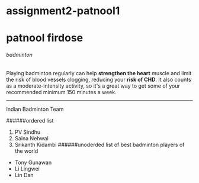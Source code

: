 # assignment2-patnool1
# patnool firdose
###### badminton
Playing badminton regularly can help **strengthen the heart** muscle and limit the risk of blood vessels clogging, reducing your **risk of CHD**. It also counts as a moderate-intensity activity, so it's a great way to get some of your recommended minimum 150 minutes a week.

---
Indian Badminton Team

######ordered list
1. PV Sindhu
2. Saina Nehwal
3. Srikanth Kidambi
######unoderded list of best badminton players of the world
* Tony Gunawan
* Li Lingwei
*  Lin Dan
